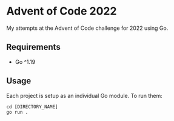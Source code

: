 # Advent of Code 2022

My attempts at the Advent of Code challenge for 2022 using Go.

## Requirements

- Go ^1.19

## Usage

Each project is setup as an individual Go module. To run them:

```
cd [DIRECTORY_NAME]
go run .
```
